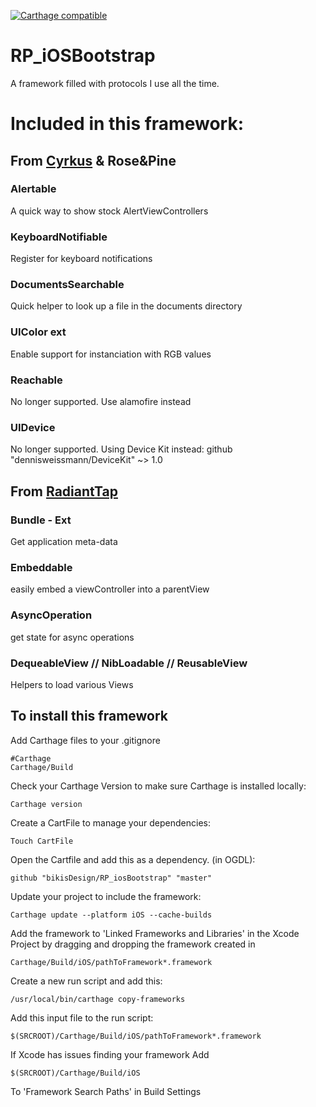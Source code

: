  [![Carthage compatible](https://img.shields.io/badge/Carthage-compatible-4BC51D.svg?style=flat)](https://github.com/Carthage/Carthage)

# RP_iOSBootstrap
A framework filled with protocols I use all the time.

# Included in this framework:
## From [Cyrkus](https://github.com/cyrkus) & Rose&Pine

### Alertable
 A quick way to show stock AlertViewControllers

### KeyboardNotifiable
 Register for keyboard notifications

### DocumentsSearchable
 Quick helper to look up a file in the documents directory
 
### UIColor ext
 Enable support for instanciation with RGB values 

### Reachable
No longer supported. Use alamofire instead  

### UIDevice
No longer supported. Using Device Kit instead:
github "dennisweissmann/DeviceKit" ~> 1.0

## From [RadiantTap](https://github.com/radianttap)

### Bundle - Ext
  Get application meta-data
  
### Embeddable
  easily embed a viewController into a parentView
  
### AsyncOperation
  get state for async operations
    
### DequeableView // NibLoadable // ReusableView 
  Helpers to load various Views


## To install this framework

Add Carthage files to your .gitignore

    #Carthage
    Carthage/Build

Check your Carthage Version to make sure Carthage is installed locally:

    Carthage version

Create a CartFile to manage your dependencies:

    Touch CartFile

Open the Cartfile and add this as a dependency. (in OGDL):

    github "bikisDesign/RP_iosBootstrap" "master"

Update your project to include the framework:

    Carthage update --platform iOS --cache-builds

Add the framework to 'Linked Frameworks and Libraries' in the Xcode Project by dragging and dropping the framework created in

    Carthage/Build/iOS/pathToFramework*.framework

Create a new run script and add this:

    /usr/local/bin/carthage copy-frameworks

Add this input file to the run script:

    $(SRCROOT)/Carthage/Build/iOS/pathToFramework*.framework

If Xcode has issues finding your framework Add

    $(SRCROOT)/Carthage/Build/iOS

To 'Framework Search Paths' in Build Settings
